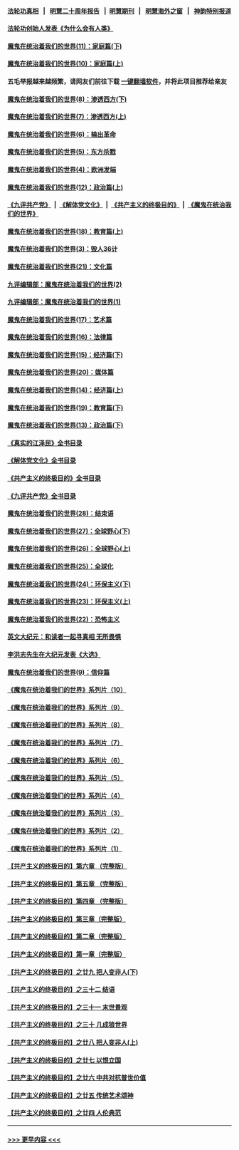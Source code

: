 #### [法轮功真相](https://github.com/gfw-breaker/truth/blob/master/README.md?t=0) &nbsp;&nbsp;|&nbsp;&nbsp; [明慧二十周年报告](https://github.com/gfw-breaker/mh-reports/blob/master/README.md?t=0) &nbsp;&nbsp;|&nbsp;&nbsp;[明慧期刊](https://github.com/gfw-breaker/mh-qikan) &nbsp;&nbsp;|&nbsp;&nbsp; [明慧海外之窗](https://github.com/gfw-breaker/mh-news/blob/master/README.md?t=0) &nbsp;&nbsp;|&nbsp;&nbsp; [神韵特别报道](https://github.com/gfw-breaker/mh-news/blob/master/shenyun.md?t=0)
#### [法轮功创始人发表《为什么会有人类》](../pages/nsc422/n13912117.md?t=03141843) 
#### [魔鬼在统治着我们的世界(11)：家庭篇(下)](../pages/nsc422/n10440961.md?t=03141843) 
#### [魔鬼在统治着我们的世界(10)：家庭篇(上)](../pages/nsc422/n10435448.md?t=03141843) 
#### 五毛举报越来越频繁，请网友们前往下载 [一键翻墙软件](https://github.com/gfw-breaker/ssr-accounts)，并将此项目推荐给亲友
#### [魔鬼在统治着我们的世界(8)：渗透西方(下)](../pages/nsc422/n10429603.md?t=03141843) 
#### [魔鬼在统治着我们的世界(7)：渗透西方(上)](../pages/nsc422/n10426013.md?t=03141843) 
#### [魔鬼在统治着我们的世界(6)：输出革命](../pages/nsc422/n10421536.md?t=03141843) 
#### [魔鬼在统治着我们的世界(5)：东方杀戮](../pages/nsc422/n10417707.md?t=03141843) 
#### [魔鬼在统治着我们的世界(4)：欧洲发端](../pages/nsc422/n10414890.md?t=03141843) 
#### [魔鬼在统治着我们的世界(12)：政治篇(上)](../pages/nsc422/n10444576.md?t=03141843) 
#### [《九评共产党》](https://github.com/begood0513/9ping.md/blob/master/README.md) &nbsp;|&nbsp; [《解体党文化》](../../../../jtdwh.md/blob/master/README.md)  &nbsp;|&nbsp; [《共产主义的终极目的》](../../../../gczydzjmd.md/blob/master/README.md) &nbsp;|&nbsp; [《魔鬼在统治我们的世界》](../../../../mgztzwmdsj.md/blob/master/README.md) 
#### [魔鬼在统治着我们的世界(18)：教育篇(上)](../pages/nsc422/n10526970.md?t=03141843) 
#### [魔鬼在统治着我们的世界(3)：毁人36计](../pages/nsc422/n10411583.md?t=03141843) 
#### [魔鬼在统治着我们的世界(21)：文化篇](../pages/nsc422/n10597706.md?t=03141843) 
#### [九评编辑部：魔鬼在统治着我们的世界(2)](../pages/nsc422/n10410036.md?t=03141843) 
#### [九评编辑部：魔鬼在统治着我们的世界(1)](../pages/nsc422/n10406825.md?t=03141843) 
#### [魔鬼在统治着我们的世界(17)：艺术篇](../pages/nsc422/n10499093.md?t=03141843) 
#### [魔鬼在统治着我们的世界(16)：法律篇](../pages/nsc422/n10485969.md?t=03141843) 
#### [魔鬼在统治着我们的世界(15)：经济篇(下)](../pages/nsc422/n10469975.md?t=03141843) 
#### [魔鬼在统治着我们的世界(20)：媒体篇](../pages/nsc422/n10586579.md?t=03141843) 
#### [魔鬼在统治着我们的世界(14)：经济篇(上)](../pages/nsc422/n10457370.md?t=03141843) 
#### [魔鬼在统治着我们的世界(19)：教育篇(下)](../pages/nsc422/n10564808.md?t=03141843) 
#### [魔鬼在统治着我们的世界(13)：政治篇(下)](../pages/nsc422/n10448270.md?t=03141843) 
#### [《真实的江泽民》全书目录](../pages/nsc422/n13721399.md?t=03141843) 
#### [《解体党文化》全书目录](../pages/nsc422/n13721157.md?t=03141843) 
#### [《共产主义的终极目的》全书目录](../pages/nsc422/n13721048.md?t=03141843) 
#### [《九评共产党》全书目录](../pages/nsc422/n13708085.md?t=03141843) 
#### [魔鬼在统治着我们的世界(28)：结束语](../pages/nsc422/n10936246.md?t=03141843) 
#### [魔鬼在统治着我们的世界(27)：全球野心(下)](../pages/nsc422/n10928319.md?t=03141843) 
#### [魔鬼在统治着我们的世界(26)：全球野心(上)](../pages/nsc422/n10900318.md?t=03141843) 
#### [魔鬼在统治着我们的世界(25)：全球化](../pages/nsc422/n10788205.md?t=03141843) 
#### [魔鬼在统治着我们的世界(24)：环保主义(下)](../pages/nsc422/n10695307.md?t=03141843) 
#### [魔鬼在统治着我们的世界(23)：环保主义(上)](../pages/nsc422/n10688613.md?t=03141843) 
#### [魔鬼在统治着我们的世界(22)：恐怖主义](../pages/nsc422/n10614727.md?t=03141843) 
#### [英文大纪元：和读者一起寻真相 无所畏惧](../pages/nsc422/n12542027.md?t=03141843) 
#### [李洪志先生在大纪元发表《大选》](../pages/nsc422/n12534746.md?t=03141843) 
#### [魔鬼在统治着我们的世界(9)：信仰篇](../pages/nsc422/n10432159.md?t=03141843) 
#### [《魔鬼在统治着我们的世界》系列片（10）](../pages/nsc422/n12292670.md?t=03141843) 
#### [《魔鬼在统治着我们的世界》系列片（9）](../pages/nsc422/n12290859.md?t=03141843) 
#### [《魔鬼在统治着我们的世界》系列片（8）](../pages/nsc422/n12287445.md?t=03141843) 
#### [《魔鬼在统治着我们的世界》系列片（7）](../pages/nsc422/n12283425.md?t=03141843) 
#### [《魔鬼在统治着我们的世界》系列片（6）](../pages/nsc422/n12282314.md?t=03141843) 
#### [《魔鬼在统治着我们的世界》系列片（5）](../pages/nsc422/n12281419.md?t=03141843) 
#### [《魔鬼在统治着我们的世界》系列片（4）](../pages/nsc422/n12274024.md?t=03141843) 
#### [《魔鬼在统治着我们的世界》系列片（3）](../pages/nsc422/n12271322.md?t=03141843) 
#### [《魔鬼在统治着我们的世界》系列片（2）](../pages/nsc422/n12269049.md?t=03141843) 
#### [《魔鬼在统治着我们的世界》系列片（1）](../pages/nsc422/n12267575.md?t=03141843) 
#### [【共产主义的终极目的】第六章 （完整版）](../pages/nsc422/n11428913.md?t=03141843) 
#### [【共产主义的终极目的】第五章 （完整版）](../pages/nsc422/n11428912.md?t=03141843) 
#### [【共产主义的终极目的】第四章 （完整版）](../pages/nsc422/n11428907.md?t=03141843) 
#### [【共产主义的终极目的】第三章（完整版）](../pages/nsc422/n11428848.md?t=03141843) 
#### [【共产主义的终极目的】第二章（完整版）](../pages/nsc422/n11428831.md?t=03141843) 
#### [【共产主义的终极目的】第一章（完整版）](../pages/nsc422/n11417651.md?t=03141843) 
#### [【共产主义的终极目的】之廿九 把人变非人(下)](../pages/nsc422/n11344140.md?t=03141843) 
#### [【共产主义的终极目的】之三十二 结语](../pages/nsc422/n11360535.md?t=03141843) 
#### [【共产主义的终极目的】之三十一 末世景观](../pages/nsc422/n11351129.md?t=03141843) 
#### [【共产主义的终极目的】之三十 几成狼世界](../pages/nsc422/n11348280.md?t=03141843) 
#### [【共产主义的终极目的】之廿八 把人变非人(上)](../pages/nsc422/n11340492.md?t=03141843) 
#### [【共产主义的终极目的】之廿七 以恨立国](../pages/nsc422/n11336944.md?t=03141843) 
#### [【共产主义的终极目的】之廿六 中共对抗普世价值](../pages/nsc422/n11324785.md?t=03141843) 
#### [【共产主义的终极目的】之廿五 传统艺术颂神](../pages/nsc422/n11296396.md?t=03141843) 
#### [【共产主义的终极目的】之廿四 人伦典范](../pages/nsc422/n11296397.md?t=03141843) 

----
#### [ >>> 更早内容 <<< ](../indexes/nsc422-earlier.md)
